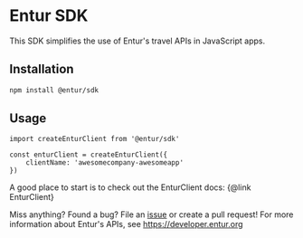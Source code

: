 # Entur SDK

This SDK simplifies the use of Entur's travel APIs in JavaScript apps.

## Installation

```bash
npm install @entur/sdk
```

## Usage

```
import createEnturClient from '@entur/sdk'

const enturClient = createEnturClient({
    clientName: 'awesomecompany-awesomeapp'
})
```

A good place to start is to check out the EnturClient docs: {@link EnturClient}

Miss anything? Found a bug? File an [issue](https://github.com/entur/sdk/issues/new) or create a pull request!
For more information about Entur's APIs, see https://developer.entur.org
